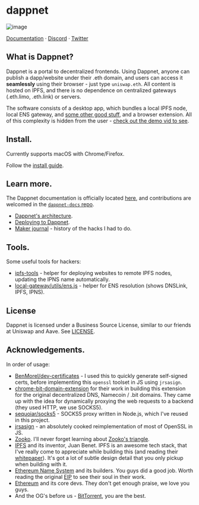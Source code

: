 dappnet
=======

![image](https://user-images.githubusercontent.com/584141/190630673-3aea2cd3-0f41-46d3-a06a-84c1f7da3e1b.png) 

[Documentation](https://liamzebedee.gitbook.io/dappnet/) &middot; [Discord](https://discord.gg/mZUK6reQwT) &middot; [Twitter](https://twitter.com/dappnetbby)

## What is Dappnet?

Dappnet is a portal to decentralized frontends. Using Dappnet, anyone can publish a dapp/website under their .eth domain, and users can access it **seamlessly** using their browser - just type `uniswap.eth`. All content is hosted on IPFS, and there is no dependence on centralized gateways (.eth.limo, .eth.link) or servers.

The software consists of a desktop app, which bundles a local IPFS node, local ENS gateway, and [some other good stuff](./DESIGN.md), and a browser extension. All of this complexity is hidden from the user - [check out the demo vid to see](https://i.imgur.com/EWdEqeZ.mp4).

## Install.

Currently supports macOS with Chrome/Firefox.

Follow the [install guide](https://liamzebedee.gitbook.io/dappnet/install/guide).

## Learn more.

The Dappnet documentation is officially located [here](https://liamzebedee.gitbook.io/dappnet/), and contributions are welcomed in the [`dappnet-docs` repo](https://github.com/liamzebedee/dappnet-docs).

 - [Dappnet's architecture](https://liamzebedee.gitbook.io/dappnet/overview/technical-architecture).
 - [Deploying to Dappnet](https://liamzebedee.gitbook.io/dappnet/deploying-to-dappnet/overview).
 - [Maker journal](./MAKER-JOURNAL.md) - history of the hacks I had to do.

## Tools.

Some useful tools for hackers:

 - [ipfs-tools](./ipfs-tools/) - helper for deploying websites to remote IPFS nodes, updating the IPNS name automatically.
 - [local-gateway/utils/ens.js](./local-gateway/utils/ens.js) - helper for ENS resolution (shows DNSLink, IPFS, IPNS).

## License

Dappnet is licensed under a Business Source License, similar to our friends at Uniswap and Aave. See [LICENSE](./LICENSE).

## Acknowledgements.

In order of usage:

 - [BenMorel/dev-certificates](https://github.com/BenMorel/dev-certificates) - I used this to quickly generate self-signed certs, before implementing this `openssl` toolset in JS using `jrsasign`.
 - [chrome-bit-domain-extension](https://github.com/Tagide/chrome-bit-domain-extension.git) for their work in building this extension for the original decentralized DNS, Namecoin / .bit domains. They came up with the idea for dynamically proxying the web requests to a backend (they used HTTP, we use SOCKS5).
 - [sequoiar/socks5](https://github.com/sequoiar/socks5) - SOCKS5 proxy written in Node.js, which I've reused in this project.
 - [jrsasign](https://github.com/kjur/jsrsasign) - an absolutely cooked reimplementation of most of OpenSSL in JS.
 - [Zooko](https://en.wikipedia.org/wiki/Zooko_Wilcox-O%27Hearn). I'll never forget learning about [Zooko's triangle](https://en.wikipedia.org/wiki/Zooko%27s_triangle).
 - [IPFS](https://docs.ipfs.io/) and its inventor, Juan Benet. IPFS is an awesome tech stack, that I've really come to appreciate while building this (and reading their [whitepaper](https://raw.githubusercontent.com/ipfs/ipfs/master/papers/ipfs-cap2pfs/ipfs-p2p-file-system.pdf)). It's got a lot of subtle design detail that you only pickup when building with it.
 - [Ethereum Name System](https://docs.ens.domains/) and its builders. You guys did a good job. Worth reading the original [EIP](https://eips.ethereum.org/EIPS/eip-137) to see their soul in their work.
 - [Ethereum](https://ethereum.org) and its core devs. They don't get enough praise, we love you guys.
 - And the OG's before us - [BitTorrent](https://en.wikipedia.org/wiki/BitTorrent), you are the best.
